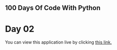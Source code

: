 ## 100 Days Of Code With Python

# Day 02

You can view this application live by clicking [this link.](https://repl.it/@ArisRoutsis/tip-calculator-start#main.py)
